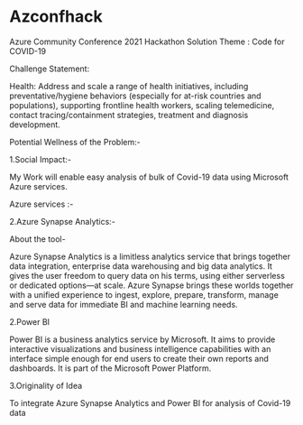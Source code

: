 # Azconfhack
Azure Community Conference 2021 Hackathon Solution
Theme : Code for COVID-19

Challenge Statement:

Health: Address and scale a range of health initiatives, including preventative/hygiene behaviors (especially for at-risk countries and populations), supporting frontline health workers, scaling telemedicine, contact tracing/containment strategies, treatment and diagnosis development.


Potential Wellness of the Problem:-

1.Social Impact:-

My Work will enable easy analysis of bulk of Covid-19 data using Microsoft Azure services.

Azure services :-

2.Azure Synapse Analytics:-

About the tool-

Azure Synapse Analytics is a limitless analytics service that brings together data integration, enterprise data warehousing and big data analytics. It gives the user freedom to query data on his  terms, using either serverless or dedicated options—at scale. Azure Synapse brings these worlds together with a unified experience to ingest, explore, prepare, transform, manage and serve data for immediate BI and machine learning needs.




2.Power BI

Power BI is a business analytics service by Microsoft. It aims to provide interactive visualizations and business intelligence capabilities with an interface simple enough for end users to create their own reports and dashboards. It is part of the Microsoft Power Platform.

3.Originality of Idea

To integrate Azure Synapse Analytics and Power BI for analysis of Covid-19 data

